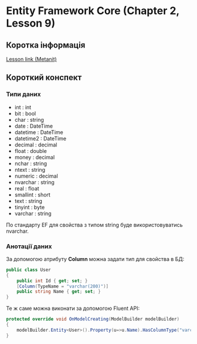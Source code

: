 # Entity Framework Core (Chapter 2, Lesson 9)

## Коротка інформація
[Lesson link (Metanit)](https://metanit.com/sharp/entityframeworkcore/2.10.php)

## Короткий конспект

### Типи даних

* int : int
* bit : bool
* char : string
* date : DateTime
* datetime : DateTime
* datetime2 : DateTime
* decimal : decimal
* float : double
* money : decimal
* nchar : string
* ntext : string
* numeric : decimal
* nvarchar : string
* real : float
* smallint : short
* text : string
* tinyint : byte
* varchar : string

По стандарту EF для свойства з типом string буде використовуватись nvarchar.

### Анотації даних
За допомогою атрибуту **Column** можна задати тип для свойства в БД:
```csharp
public class User
{
    public int Id { get; set; }
    [Column(TypeName = "varchar(200)")]
    public string Name { get; set; }
}
```
Те ж саме можна виконати за допомогою Fluent API:
```csharp
protected override void OnModelCreating(ModelBuilder modelBuilder)
{
    modelBuilder.Entity<User>().Property(u=>u.Name).HasColumnType("varchar(200)");
}
```
